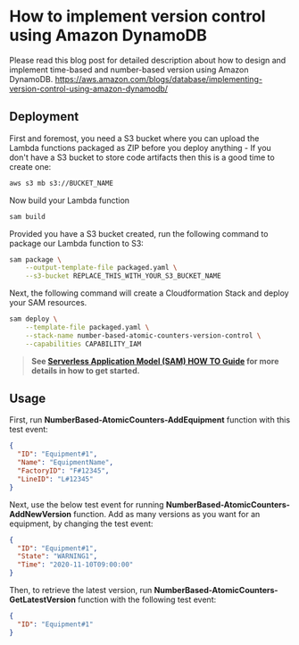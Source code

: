 # How to implement version control using Amazon DynamoDB

Please read this blog post for detailed description about how to design and implement time-based and number-based version using Amazon DynamoDB. https://aws.amazon.com/blogs/database/implementing-version-control-using-amazon-dynamodb/


## Deployment

First and foremost, you need a S3 bucket where you can upload the Lambda functions packaged as ZIP before you deploy anything - If you don't have a S3 bucket to store code artifacts then this is a good time to create one:

```bash
aws s3 mb s3://BUCKET_NAME
```

Now build your Lambda function

```bash
sam build
```

Provided you have a S3 bucket created, run the following command to package our Lambda function to S3:

```bash
sam package \
    --output-template-file packaged.yaml \
    --s3-bucket REPLACE_THIS_WITH_YOUR_S3_BUCKET_NAME
```

Next, the following command will create a Cloudformation Stack and deploy your SAM resources.

```bash
sam deploy \
    --template-file packaged.yaml \
    --stack-name number-based-atomic-counters-version-control \
    --capabilities CAPABILITY_IAM
```

> **See [Serverless Application Model (SAM) HOW TO Guide](https://github.com/awslabs/serverless-application-model/blob/master/HOWTO.md) for more details in how to get started.**


## Usage

First, run **NumberBased-AtomicCounters-AddEquipment** function with this test event:

```json
{
  "ID": "Equipment#1",
  "Name": "EquipmentName",
  "FactoryID": "F#12345",
  "LineID": "L#12345"
}
```

Next, use the below test event for running **NumberBased-AtomicCounters-AddNewVersion** function. Add as many versions as you want for an equipment, by changing the test event:

```json
{
  "ID": "Equipment#1",
  "State": "WARNING1",
  "Time": "2020-11-10T09:00:00"
}
```

Then, to retrieve the latest version, run **NumberBased-AtomicCounters-GetLatestVersion** function with the following test event:

```json
{
  "ID": "Equipment#1"
}
```
